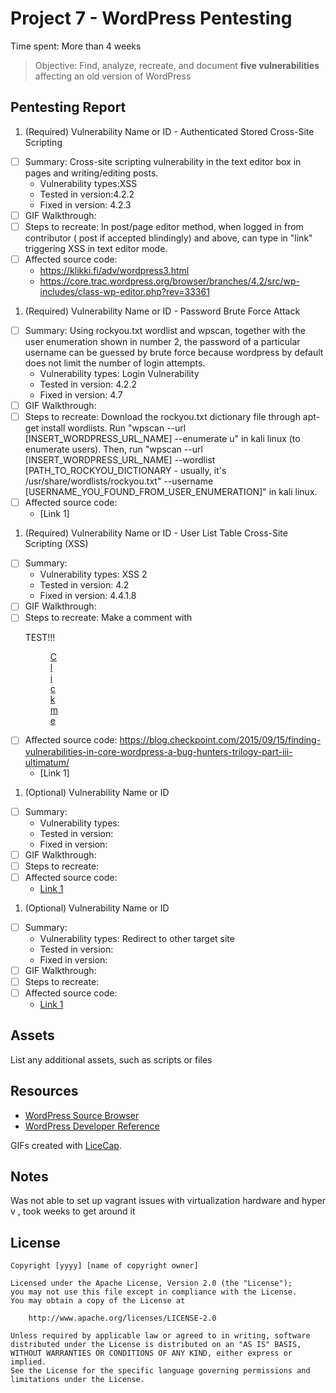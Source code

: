# Project 7 - WordPress Pentesting
 
Time spent: More than 4 weeks 

> Objective: Find, analyze, recreate, and document **five vulnerabilities** affecting an old version of WordPress

## Pentesting Report

1. (Required) Vulnerability Name or ID - Authenticated Stored Cross-Site Scripting
  - [ ] Summary:  Cross-site scripting vulnerability in the text editor box in pages and writing/editing posts.
    - Vulnerability types:XSS
    - Tested in version:4.2.2
    - Fixed in version: 4.2.3
  - [ ] GIF Walkthrough: 
  - [ ] Steps to recreate: In post/page editor method, when logged in from contributor  ( post if accepted blindingly) and above, can type in "link" triggering XSS in text editor mode.
  - [ ] Affected source code:
    - https://klikki.fi/adv/wordpress3.html
	- https://core.trac.wordpress.org/browser/branches/4.2/src/wp-includes/class-wp-editor.php?rev=33361

1. (Required) Vulnerability Name or ID  - Password Brute Force Attack
  - [ ] Summary: Using rockyou.txt wordlist and wpscan, together with the user enumeration shown in number 2, the password of a particular username can be guessed by brute force because wordpress by default does not limit the number of login attempts.
    - Vulnerability types: Login Vulnerability
    - Tested in version: 4.2.2
    - Fixed in version:  4.7
  - [ ] GIF Walkthrough: 
  - [ ] Steps to recreate: Download the rockyou.txt dictionary file through apt-get install wordlists. Run "wpscan --url [INSERT_WORDPRESS_URL_NAME] --enumerate u" in kali linux (to enumerate users). Then, run "wpscan --url [INSERT_WORDPRESS_URL_NAME] --wordlist [PATH_TO_ROCKYOU_DICTIONARY - usually, it's /usr/share/wordlists/rockyou.txt" --username [USERNAME_YOU_FOUND_FROM_USER_ENUMERATION]" in kali linux.
  - [ ] Affected source code:
    - [Link 1]
1. (Required) Vulnerability Name or ID - User List Table Cross-Site Scripting (XSS)
  - [ ] Summary: 
    - Vulnerability types: XSS 2
    - Tested in version: 4.2
    - Fixed in version: 4.4.1.8
  - [ ] GIF Walkthrough: 
  - [ ] Steps to recreate:   Make a comment with
     <p>TEST!!!<figure style="width: 1px;" class="wp-caption alignnone"><figcaption class="wp-caption-text">
     <a href="</figcaption></figure></a><a href="http://onMouseOver='alert(1)'">Click me</a></p>
  - [ ] Affected source code: https://blog.checkpoint.com/2015/09/15/finding-vulnerabilities-in-core-wordpress-a-bug-hunters-trilogy-part-iii-ultimatum/
    - [Link 1]
1. (Optional) Vulnerability Name or ID
  - [ ] Summary: 
    - Vulnerability types:
    - Tested in version:
    - Fixed in version: 
  - [ ] GIF Walkthrough: 
  - [ ] Steps to recreate: 
  - [ ] Affected source code:
    - [Link 1](https://core.trac.wordpress.org/browser/tags/version/src/source_file.php)
1. (Optional) Vulnerability Name or ID
  - [ ] Summary: 
    - Vulnerability types: Redirect to other target site
    - Tested in version:
    - Fixed in version: 
  - [ ] GIF Walkthrough: 
  - [ ] Steps to recreate: 
  - [ ] Affected source code:
    - [Link 1](https://core.trac.wordpress.org/browser/tags/version/src/source_file.php) 

## Assets

List any additional assets, such as scripts or files

## Resources

- [WordPress Source Browser](https://core.trac.wordpress.org/browser/)
- [WordPress Developer Reference](https://developer.wordpress.org/reference/)

GIFs created with [LiceCap](http://www.cockos.com/licecap/).

## Notes

Was not able to set up vagrant issues with virtualization hardware and hyper v , took weeks to get around it 

## License

    Copyright [yyyy] [name of copyright owner]

    Licensed under the Apache License, Version 2.0 (the "License");
    you may not use this file except in compliance with the License.
    You may obtain a copy of the License at

        http://www.apache.org/licenses/LICENSE-2.0

    Unless required by applicable law or agreed to in writing, software
    distributed under the License is distributed on an "AS IS" BASIS,
    WITHOUT WARRANTIES OR CONDITIONS OF ANY KIND, either express or implied.
    See the License for the specific language governing permissions and
    limitations under the License.
